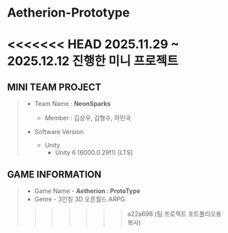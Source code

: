 # Aetherion-Prototype
<<<<<<< HEAD
2025.11.29 ~ 2025.12.12 진행한 미니 프로젝트
=======

## **MINI TEAM PROJECT**
> + Team Name : **NeonSparks**
>   + Member : 김상우, 김형수, 하민국
> 
> + Software Version
>   + Unity
>       + Unity 6 (6000.0.29f1) [LTS]

## **GAME INFORMATION**
> + Game Name - **Aetherion : ProtoType**
> + Genre - 3인칭 3D 오픈월드 ARPG
>>>>>>> a22a698 (팀 프로젝트 포트폴리오용 복사)
